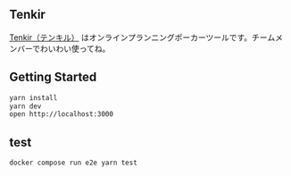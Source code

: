 ## Tenkir

[Tenkir（テンキル）](https://tenkir.fly.dev/) はオンラインプランニングポーカーツールです。チームメンバーでわいわい使ってね。

## Getting Started

```bash
yarn install
yarn dev
open http://localhost:3000
```

## test

```bash
docker compose run e2e yarn test
```